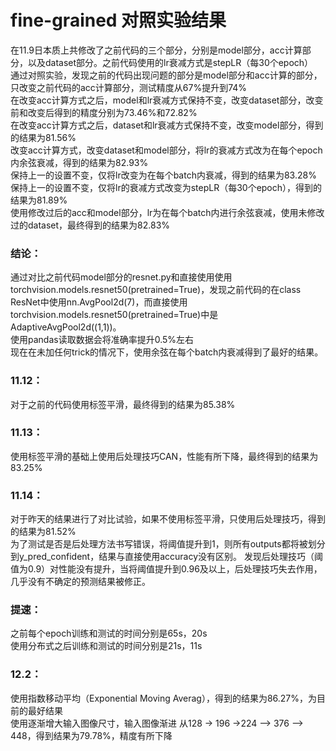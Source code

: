 fine-grained 对照实验结果 
====
在11.9日本质上共修改了之前代码的三个部分，分别是model部分，acc计算部分，以及dataset部分。之前代码使用的lr衰减方式是stepLR（每30个epoch）<br>
通过对照实验，发现之前的代码出现问题的部分是model部分和acc计算的部分，只改变之前代码的acc计算部分，测试精度从67%提升到74%<br>
在改变acc计算方式之后，model和lr衰减方式保持不变，改变dataset部分，改变前和改变后得到的精度分别为73.46%和72.82%<br>
在改变acc计算方式之后，dataset和lr衰减方式保持不变，改变model部分，得到的结果为81.56%<br>
改变acc计算方式，改变dataset和model部分，将lr的衰减方式改为在每个epoch内余弦衰减，得到的结果为82.93%<br>
保持上一的设置不变，仅将lr改变为在每个batch内衰减，得到的结果为83.28%<br>
保持上一的设置不变，仅将lr的衰减方式改变为stepLR（每30个epoch），得到的结果为81.89%<br>
使用修改过后的acc和model部分，lr为在每个batch内进行余弦衰减，使用未修改过的dataset，最终得到的结果为82.83%<br>
### 结论：
通过对比之前代码model部分的resnet.py和直接使用使用torchvision.models.resnet50(pretrained=True)，发现之前代码的在class ResNet中使用nn.AvgPool2d(7)，而直接使用torchvision.models.resnet50(pretrained=True)中是AdaptiveAvgPool2d((1,1))。<br>
使用pandas读取数据会将准确率提升0.5%左右<br>
现在在未加任何trick的情况下，使用余弦在每个batch内衰减得到了最好的结果。<br>

### 11.12：
对于之前的代码使用标签平滑，最终得到的结果为85.38%<br>
### 11.13：
使用标签平滑的基础上使用后处理技巧CAN，性能有所下降，最终得到的结果为83.25%<br>
### 11.14：
对于昨天的结果进行了对比试验，如果不使用标签平滑，只使用后处理技巧，得到的结果为81.52%<br>
为了测试是否是后处理方法书写错误，将阈值提升到1，则所有outputs都将被划分到y_pred_confident，结果与直接使用accuracy没有区别。
发现后处理技巧（阈值为0.9）对性能没有提升，当将阈值提升到0.96及以上，后处理技巧失去作用，几乎没有不确定的预测结果被修正。<br>
### 提速：
之前每个epoch训练和测试的时间分别是65s，20s<br>
使用分布式之后训练和测试的时间分别是21s，11s<br>
### 12.2：
使用指数移动平均（Exponential Moving Averag），得到的结果为86.27%，为目前的最好结果<br>
使用逐渐增大输入图像尺寸，输入图像渐进 从128 -> 196 ->224 --> 376 --> 448，得到结果为79.78%，精度有所下降<br>
